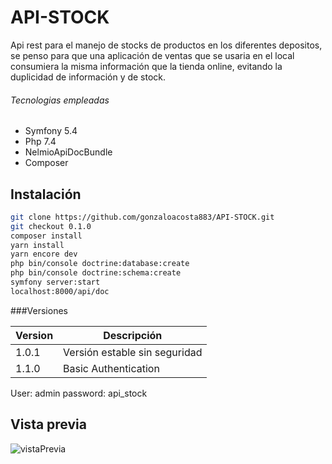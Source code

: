 # API-STOCK

Api rest para el manejo de stocks de productos en los diferentes depositos, se penso para que una aplicación de ventas que se usaria en el local consumiera la misma información que la tienda online, evitando la duplicidad de información y de stock.

###### Tecnologias empleadas
- Symfony 5.4
- Php 7.4
- NelmioApiDocBundle
- Composer

## Instalación
```bash
git clone https://github.com/gonzaloacosta883/API-STOCK.git
git checkout 0.1.0
composer install
yarn install
yarn encore dev
php bin/console doctrine:database:create
php bin/console doctrine:schema:create
symfony server:start
localhost:8000/api/doc
```

###Versiones
                    
Version  | Descripción
------------- | -------------
1.0.1  | Versión estable sin seguridad
1.1.0  | Basic Authentication

User: admin
password: api_stock

## Vista previa
![vistaPrevia](https://user-images.githubusercontent.com/67175040/153690489-f5615fb4-94c8-4cdd-8364-d33c4448ccb9.png)
